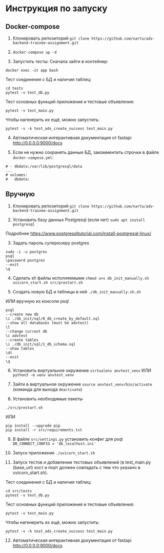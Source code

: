 # Инструкция по запуску

## Docker-compose

1. Клонировать репозиторий `git clone https://github.com/nartu/adv-backend-trainee-assignment.git`

2. `docker-compose up -d`

3. Запустить тесты:
  Сначала зайти в контейнер:
  ```
  docker exec -it app bash
  ```
  Тест соединения с БД и наличия таблиц:
  ```
  cd tests
  pytest -v test_db.py
  ```
  Тест основных функций приложения и тестовые объявления:

  `pytest -v test_main.py`

  Чтобы нагенерить их ещё, можно запустить:

  `pytest -v -k test_ads_create_success test_main.py`

4. Автоматическая интерактивная документация от fastapi http://0.0.0.0:9000/docs

5. Если не нужно сохранять данные БД, закомментить строчки в файле `docker-compose.yml`:
  ```
  # - dbdata:/var/lib/postgresql/data
  ...
  # volumes:
  #   dbdata:
  ```


## Вручную

1. Клонировать репозиторий `git clone https://github.com/nartu/adv-backend-trainee-assignment.git`

2. Установить базу данных Postgresql (если нет)
`sudo apt install postgresql`

  Подробнее https://www.postgresqltutorial.com/install-postgresql-linux/

3. Задать пароль суперюзеру postgres
  ```
  sudo -i -u postgres
  psql
  \password postgres
  --exit
  \q
  ```

4. Сделать sh файлы исполняемыми
`chmod u+x db_init_manually.sh uvicorn_start.sh src/prestart.sh`

5. Создать новую БД и таблицы в ней
`./db_init_manually.sh.sh`

  ИЛИ вручную из консоли psql
  ```
  psql
  --create new db
  \i ./db_init/sql/0_db_create_by_default.sql
  --show all databases (must be advtest)
  \l
  --change current db
  \c advtest
  --create tables
  \i ./db_init/sql/1_db_schema.sql
  --show tables
  \dt
  --exit
  \q
  ```

6. Установить виртуальное окружение
`virtualenv anvtest_venv`
ИЛИ
`python3 -m venv anvtest_venv`

7. Зайти в виртуальное окружение
`source anvtest_venv/bin/activate`
(команда для выхода `deactivate`)

8. Установить необходимые пакеты
  ```
  ./src/prestart.sh
  ```
  ИЛИ
  ```
  pip install --upgrade pip
  pip install -r src/requirements.txt
  ```

9. В файле `src/settings.py` установить конфиг для psql `DB_CONNECT_CONFIG = 'db_localhost.ini'`

10. Запуск приложения
`./uvicorn_start.sh`

11. Запуск тестов и добавление тестовых объявлений (в test_main.py (base_url) хост и порт должен совпадать с тем что указано в uvicorn_start.sh).

  Тест соединения с БД и наличия таблиц:
  ```
  cd src/tests
  pytest -v test_db.py
  ```
  Тест основных функций приложения и тестовые объявления:

  `pytest -v test_main.py`

  Чтобы нагенерить их ещё, можно запустить:

  `pytest -v -k test_ads_create_success test_main.py`

12. Автоматическая интерактивная документация от fastapi http://0.0.0.0:9000/docs
